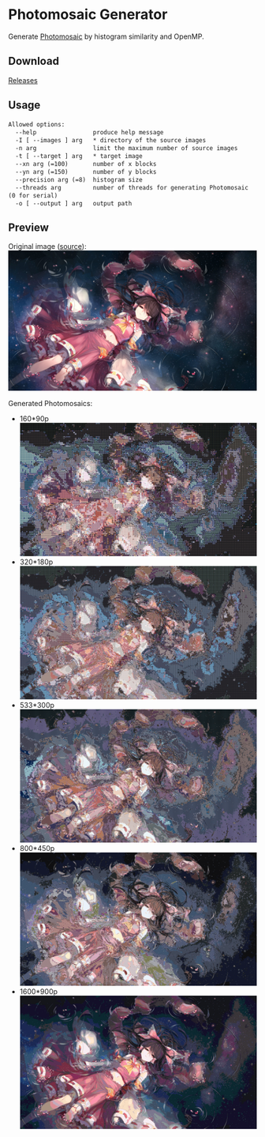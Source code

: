 # Photomosaic Generator
Generate [Photomosaic](https://wikipedia.org/wiki/Photographic_mosaic) by histogram similarity and OpenMP.

## Download
[Releases](https://github.com/Chaoses-Ib/Photomosaic-generator/releases)

## Usage
```
Allowed options:
  --help                produce help message
  -I [ --images ] arg   * directory of the source images
  -n arg                limit the maximum number of source images
  -t [ --target ] arg   * target image
  --xn arg (=100)       number of x blocks
  --yn arg (=150)       number of y blocks
  --precision arg (=8)  histogram size
  --threads arg         number of threads for generating Photomosaic (0 for serial)
  -o [ --output ] arg   output path
```

## Preview
Original image ([source](https://www.pixiv.net/artworks/34844544)):
![](docs/images/original.jpg)

Generated Photomosaics:
- 160\*90p  
  ![](docs/images/Photomosaic_90p.png)
- 320\*180p  
  ![](docs/images/Photomosaic_180p.png)
- 533\*300p  
  ![](docs/images/Photomosaic_300p.png)
- 800\*450p  
  ![](docs/images/Photomosaic_450p.png)
- 1600\*900p  
  ![](docs/images/Photomosaic_900p.png)
